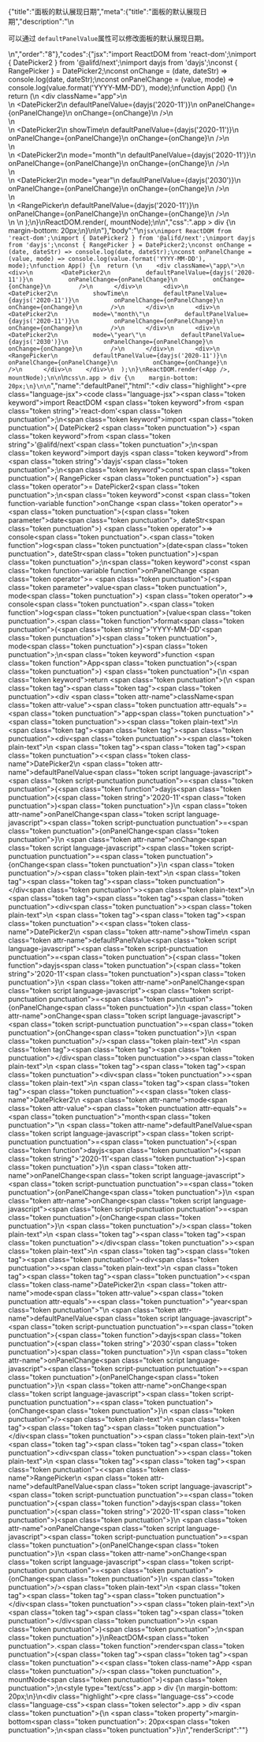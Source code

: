 {"title":"面板的默认展现日期","meta":{"title":"面板的默认展现日期","description":"\n<p>可以通过 <code>defaultPanelValue</code>属性可以修改面板的默认展现日期。</p>\n","order":"8"},"codes":{"jsx":"import ReactDOM from 'react-dom';\nimport { DatePicker2 } from '@alifd/next';\nimport dayjs from 'dayjs';\nconst { RangePicker } = DatePicker2;\nconst onChange = (date, dateStr) => console.log(date, dateStr);\nconst onPanelChange = (value, mode) => console.log(value.format('YYYY-MM-DD'), mode);\nfunction App() {\n  return (\n    <div className=\"app\">\n      <div>\n        <DatePicker2\n          defaultPanelValue={dayjs('2020-11')}\n          onPanelChange={onPanelChange}\n          onChange={onChange}\n        />\n      </div>\n      <div>\n        <DatePicker2\n          showTime\n          defaultPanelValue={dayjs('2020-11')}\n          onPanelChange={onPanelChange}\n          onChange={onChange}\n        />\n      </div>\n      <div>\n        <DatePicker2\n          mode=\"month\"\n          defaultPanelValue={dayjs('2020-11')}\n          onPanelChange={onPanelChange}\n          onChange={onChange}\n        />\n      </div>\n      <div>\n        <DatePicker2\n          mode=\"year\"\n          defaultPanelValue={dayjs('2030')}\n          onPanelChange={onPanelChange}\n          onChange={onChange}\n        />\n      </div>\n      <div>\n        <RangePicker\n          defaultPanelValue={dayjs('2020-11')}\n          onPanelChange={onPanelChange}\n          onChange={onChange}\n        />\n      </div>\n    </div>\n  );\n}\nReactDOM.render(<App />, mountNode);\n\n","css":".app > div {\n    margin-bottom: 20px;\n}\n\n"},"body":"\n````jsx\nimport ReactDOM from 'react-dom';\nimport { DatePicker2 } from '@alifd/next';\nimport dayjs from 'dayjs';\nconst { RangePicker } = DatePicker2;\nconst onChange = (date, dateStr) => console.log(date, dateStr);\nconst onPanelChange = (value, mode) => console.log(value.format('YYYY-MM-DD'), mode);\nfunction App() {\n  return (\n    <div className=\"app\">\n      <div>\n        <DatePicker2\n          defaultPanelValue={dayjs('2020-11')}\n          onPanelChange={onPanelChange}\n          onChange={onChange}\n        />\n      </div>\n      <div>\n        <DatePicker2\n          showTime\n          defaultPanelValue={dayjs('2020-11')}\n          onPanelChange={onPanelChange}\n          onChange={onChange}\n        />\n      </div>\n      <div>\n        <DatePicker2\n          mode=\"month\"\n          defaultPanelValue={dayjs('2020-11')}\n          onPanelChange={onPanelChange}\n          onChange={onChange}\n        />\n      </div>\n      <div>\n        <DatePicker2\n          mode=\"year\"\n          defaultPanelValue={dayjs('2030')}\n          onPanelChange={onPanelChange}\n          onChange={onChange}\n        />\n      </div>\n      <div>\n        <RangePicker\n          defaultPanelValue={dayjs('2020-11')}\n          onPanelChange={onPanelChange}\n          onChange={onChange}\n        />\n      </div>\n    </div>\n  );\n}\nReactDOM.render(<App />, mountNode);\n\n````\n````css\n.app > div {\n    margin-bottom: 20px;\n}\n\n````","name":"defaultPanel","html":"<script>(function(){var __create = Object.create;\nvar __defProp = Object.defineProperty;\nvar __getOwnPropDesc = Object.getOwnPropertyDescriptor;\nvar __getOwnPropNames = Object.getOwnPropertyNames;\nvar __getProtoOf = Object.getPrototypeOf;\nvar __hasOwnProp = Object.prototype.hasOwnProperty;\nvar __copyProps = (to, from, except, desc) => {\n  if (from && typeof from === \"object\" || typeof from === \"function\") {\n    for (let key of __getOwnPropNames(from))\n      if (!__hasOwnProp.call(to, key) && key !== except)\n        __defProp(to, key, { get: () => from[key], enumerable: !(desc = __getOwnPropDesc(from, key)) || desc.enumerable });\n  }\n  return to;\n};\nvar __toESM = (mod, isNodeMode, target) => (target = mod != null ? __create(__getProtoOf(mod)) : {}, __copyProps(\n  // If the importer is in node compatibility mode or this is not an ESM\n  // file that has been converted to a CommonJS file using a Babel-\n  // compatible transform (i.e. \"__esModule\" has not been set), then set\n  // \"default\" to the CommonJS \"module.exports\" for node compatibility.\n  isNodeMode || !mod || !mod.__esModule ? __defProp(target, \"default\", { value: mod, enumerable: true }) : target,\n  mod\n));\nvar import_react_dom = __toESM(require(\"react-dom\"));\nvar import_next = require(\"@alifd/next\");\nvar import_dayjs = __toESM(require(\"dayjs\"));\nconst { RangePicker } = import_next.DatePicker2;\nconst onChange = (date, dateStr) => console.log(date, dateStr);\nconst onPanelChange = (value, mode) => console.log(value.format(\"YYYY-MM-DD\"), mode);\nfunction App() {\n  return /* @__PURE__ */ React.createElement(\"div\", { className: \"app\" }, /* @__PURE__ */ React.createElement(\"div\", null, /* @__PURE__ */ React.createElement(\n    import_next.DatePicker2,\n    {\n      defaultPanelValue: (0, import_dayjs.default)(\"2020-11\"),\n      onPanelChange,\n      onChange\n    }\n  )), /* @__PURE__ */ React.createElement(\"div\", null, /* @__PURE__ */ React.createElement(\n    import_next.DatePicker2,\n    {\n      showTime: true,\n      defaultPanelValue: (0, import_dayjs.default)(\"2020-11\"),\n      onPanelChange,\n      onChange\n    }\n  )), /* @__PURE__ */ React.createElement(\"div\", null, /* @__PURE__ */ React.createElement(\n    import_next.DatePicker2,\n    {\n      mode: \"month\",\n      defaultPanelValue: (0, import_dayjs.default)(\"2020-11\"),\n      onPanelChange,\n      onChange\n    }\n  )), /* @__PURE__ */ React.createElement(\"div\", null, /* @__PURE__ */ React.createElement(\n    import_next.DatePicker2,\n    {\n      mode: \"year\",\n      defaultPanelValue: (0, import_dayjs.default)(\"2030\"),\n      onPanelChange,\n      onChange\n    }\n  )), /* @__PURE__ */ React.createElement(\"div\", null, /* @__PURE__ */ React.createElement(\n    RangePicker,\n    {\n      defaultPanelValue: (0, import_dayjs.default)(\"2020-11\"),\n      onPanelChange,\n      onChange\n    }\n  )));\n}\nimport_react_dom.default.render(/* @__PURE__ */ React.createElement(App, null), mountNode);\n})()</script><div class=\"highlight\"><pre class=\"language-jsx\"><code class=\"language-jsx\"><span class=\"token keyword\">import</span> ReactDOM <span class=\"token keyword\">from</span> <span class=\"token string\">'react-dom'</span><span class=\"token punctuation\">;</span>\n<span class=\"token keyword\">import</span> <span class=\"token punctuation\">{</span> DatePicker2 <span class=\"token punctuation\">}</span> <span class=\"token keyword\">from</span> <span class=\"token string\">'@alifd/next'</span><span class=\"token punctuation\">;</span>\n<span class=\"token keyword\">import</span> dayjs <span class=\"token keyword\">from</span> <span class=\"token string\">'dayjs'</span><span class=\"token punctuation\">;</span>\n<span class=\"token keyword\">const</span> <span class=\"token punctuation\">{</span> RangePicker <span class=\"token punctuation\">}</span> <span class=\"token operator\">=</span> DatePicker2<span class=\"token punctuation\">;</span>\n<span class=\"token keyword\">const</span> <span class=\"token function-variable function\">onChange</span> <span class=\"token operator\">=</span> <span class=\"token punctuation\">(</span><span class=\"token parameter\">date<span class=\"token punctuation\">,</span> dateStr</span><span class=\"token punctuation\">)</span> <span class=\"token operator\">=></span> console<span class=\"token punctuation\">.</span><span class=\"token function\">log</span><span class=\"token punctuation\">(</span>date<span class=\"token punctuation\">,</span> dateStr<span class=\"token punctuation\">)</span><span class=\"token punctuation\">;</span>\n<span class=\"token keyword\">const</span> <span class=\"token function-variable function\">onPanelChange</span> <span class=\"token operator\">=</span> <span class=\"token punctuation\">(</span><span class=\"token parameter\">value<span class=\"token punctuation\">,</span> mode</span><span class=\"token punctuation\">)</span> <span class=\"token operator\">=></span> console<span class=\"token punctuation\">.</span><span class=\"token function\">log</span><span class=\"token punctuation\">(</span>value<span class=\"token punctuation\">.</span><span class=\"token function\">format</span><span class=\"token punctuation\">(</span><span class=\"token string\">'YYYY-MM-DD'</span><span class=\"token punctuation\">)</span><span class=\"token punctuation\">,</span> mode<span class=\"token punctuation\">)</span><span class=\"token punctuation\">;</span>\n<span class=\"token keyword\">function</span> <span class=\"token function\">App</span><span class=\"token punctuation\">(</span><span class=\"token punctuation\">)</span> <span class=\"token punctuation\">{</span>\n  <span class=\"token keyword\">return</span> <span class=\"token punctuation\">(</span>\n    <span class=\"token tag\"><span class=\"token tag\"><span class=\"token punctuation\">&lt;</span>div</span> <span class=\"token attr-name\">className</span><span class=\"token attr-value\"><span class=\"token punctuation attr-equals\">=</span><span class=\"token punctuation\">\"</span>app<span class=\"token punctuation\">\"</span></span><span class=\"token punctuation\">></span></span><span class=\"token plain-text\">\n      </span><span class=\"token tag\"><span class=\"token tag\"><span class=\"token punctuation\">&lt;</span>div</span><span class=\"token punctuation\">></span></span><span class=\"token plain-text\">\n        </span><span class=\"token tag\"><span class=\"token tag\"><span class=\"token punctuation\">&lt;</span><span class=\"token class-name\">DatePicker2</span></span>\n          <span class=\"token attr-name\">defaultPanelValue</span><span class=\"token script language-javascript\"><span class=\"token script-punctuation punctuation\">=</span><span class=\"token punctuation\">{</span><span class=\"token function\">dayjs</span><span class=\"token punctuation\">(</span><span class=\"token string\">'2020-11'</span><span class=\"token punctuation\">)</span><span class=\"token punctuation\">}</span></span>\n          <span class=\"token attr-name\">onPanelChange</span><span class=\"token script language-javascript\"><span class=\"token script-punctuation punctuation\">=</span><span class=\"token punctuation\">{</span>onPanelChange<span class=\"token punctuation\">}</span></span>\n          <span class=\"token attr-name\">onChange</span><span class=\"token script language-javascript\"><span class=\"token script-punctuation punctuation\">=</span><span class=\"token punctuation\">{</span>onChange<span class=\"token punctuation\">}</span></span>\n        <span class=\"token punctuation\">/></span></span><span class=\"token plain-text\">\n      </span><span class=\"token tag\"><span class=\"token tag\"><span class=\"token punctuation\">&lt;/</span>div</span><span class=\"token punctuation\">></span></span><span class=\"token plain-text\">\n      </span><span class=\"token tag\"><span class=\"token tag\"><span class=\"token punctuation\">&lt;</span>div</span><span class=\"token punctuation\">></span></span><span class=\"token plain-text\">\n        </span><span class=\"token tag\"><span class=\"token tag\"><span class=\"token punctuation\">&lt;</span><span class=\"token class-name\">DatePicker2</span></span>\n          <span class=\"token attr-name\">showTime</span>\n          <span class=\"token attr-name\">defaultPanelValue</span><span class=\"token script language-javascript\"><span class=\"token script-punctuation punctuation\">=</span><span class=\"token punctuation\">{</span><span class=\"token function\">dayjs</span><span class=\"token punctuation\">(</span><span class=\"token string\">'2020-11'</span><span class=\"token punctuation\">)</span><span class=\"token punctuation\">}</span></span>\n          <span class=\"token attr-name\">onPanelChange</span><span class=\"token script language-javascript\"><span class=\"token script-punctuation punctuation\">=</span><span class=\"token punctuation\">{</span>onPanelChange<span class=\"token punctuation\">}</span></span>\n          <span class=\"token attr-name\">onChange</span><span class=\"token script language-javascript\"><span class=\"token script-punctuation punctuation\">=</span><span class=\"token punctuation\">{</span>onChange<span class=\"token punctuation\">}</span></span>\n        <span class=\"token punctuation\">/></span></span><span class=\"token plain-text\">\n      </span><span class=\"token tag\"><span class=\"token tag\"><span class=\"token punctuation\">&lt;/</span>div</span><span class=\"token punctuation\">></span></span><span class=\"token plain-text\">\n      </span><span class=\"token tag\"><span class=\"token tag\"><span class=\"token punctuation\">&lt;</span>div</span><span class=\"token punctuation\">></span></span><span class=\"token plain-text\">\n        </span><span class=\"token tag\"><span class=\"token tag\"><span class=\"token punctuation\">&lt;</span><span class=\"token class-name\">DatePicker2</span></span>\n          <span class=\"token attr-name\">mode</span><span class=\"token attr-value\"><span class=\"token punctuation attr-equals\">=</span><span class=\"token punctuation\">\"</span>month<span class=\"token punctuation\">\"</span></span>\n          <span class=\"token attr-name\">defaultPanelValue</span><span class=\"token script language-javascript\"><span class=\"token script-punctuation punctuation\">=</span><span class=\"token punctuation\">{</span><span class=\"token function\">dayjs</span><span class=\"token punctuation\">(</span><span class=\"token string\">'2020-11'</span><span class=\"token punctuation\">)</span><span class=\"token punctuation\">}</span></span>\n          <span class=\"token attr-name\">onPanelChange</span><span class=\"token script language-javascript\"><span class=\"token script-punctuation punctuation\">=</span><span class=\"token punctuation\">{</span>onPanelChange<span class=\"token punctuation\">}</span></span>\n          <span class=\"token attr-name\">onChange</span><span class=\"token script language-javascript\"><span class=\"token script-punctuation punctuation\">=</span><span class=\"token punctuation\">{</span>onChange<span class=\"token punctuation\">}</span></span>\n        <span class=\"token punctuation\">/></span></span><span class=\"token plain-text\">\n      </span><span class=\"token tag\"><span class=\"token tag\"><span class=\"token punctuation\">&lt;/</span>div</span><span class=\"token punctuation\">></span></span><span class=\"token plain-text\">\n      </span><span class=\"token tag\"><span class=\"token tag\"><span class=\"token punctuation\">&lt;</span>div</span><span class=\"token punctuation\">></span></span><span class=\"token plain-text\">\n        </span><span class=\"token tag\"><span class=\"token tag\"><span class=\"token punctuation\">&lt;</span><span class=\"token class-name\">DatePicker2</span></span>\n          <span class=\"token attr-name\">mode</span><span class=\"token attr-value\"><span class=\"token punctuation attr-equals\">=</span><span class=\"token punctuation\">\"</span>year<span class=\"token punctuation\">\"</span></span>\n          <span class=\"token attr-name\">defaultPanelValue</span><span class=\"token script language-javascript\"><span class=\"token script-punctuation punctuation\">=</span><span class=\"token punctuation\">{</span><span class=\"token function\">dayjs</span><span class=\"token punctuation\">(</span><span class=\"token string\">'2030'</span><span class=\"token punctuation\">)</span><span class=\"token punctuation\">}</span></span>\n          <span class=\"token attr-name\">onPanelChange</span><span class=\"token script language-javascript\"><span class=\"token script-punctuation punctuation\">=</span><span class=\"token punctuation\">{</span>onPanelChange<span class=\"token punctuation\">}</span></span>\n          <span class=\"token attr-name\">onChange</span><span class=\"token script language-javascript\"><span class=\"token script-punctuation punctuation\">=</span><span class=\"token punctuation\">{</span>onChange<span class=\"token punctuation\">}</span></span>\n        <span class=\"token punctuation\">/></span></span><span class=\"token plain-text\">\n      </span><span class=\"token tag\"><span class=\"token tag\"><span class=\"token punctuation\">&lt;/</span>div</span><span class=\"token punctuation\">></span></span><span class=\"token plain-text\">\n      </span><span class=\"token tag\"><span class=\"token tag\"><span class=\"token punctuation\">&lt;</span>div</span><span class=\"token punctuation\">></span></span><span class=\"token plain-text\">\n        </span><span class=\"token tag\"><span class=\"token tag\"><span class=\"token punctuation\">&lt;</span><span class=\"token class-name\">RangePicker</span></span>\n          <span class=\"token attr-name\">defaultPanelValue</span><span class=\"token script language-javascript\"><span class=\"token script-punctuation punctuation\">=</span><span class=\"token punctuation\">{</span><span class=\"token function\">dayjs</span><span class=\"token punctuation\">(</span><span class=\"token string\">'2020-11'</span><span class=\"token punctuation\">)</span><span class=\"token punctuation\">}</span></span>\n          <span class=\"token attr-name\">onPanelChange</span><span class=\"token script language-javascript\"><span class=\"token script-punctuation punctuation\">=</span><span class=\"token punctuation\">{</span>onPanelChange<span class=\"token punctuation\">}</span></span>\n          <span class=\"token attr-name\">onChange</span><span class=\"token script language-javascript\"><span class=\"token script-punctuation punctuation\">=</span><span class=\"token punctuation\">{</span>onChange<span class=\"token punctuation\">}</span></span>\n        <span class=\"token punctuation\">/></span></span><span class=\"token plain-text\">\n      </span><span class=\"token tag\"><span class=\"token tag\"><span class=\"token punctuation\">&lt;/</span>div</span><span class=\"token punctuation\">></span></span><span class=\"token plain-text\">\n    </span><span class=\"token tag\"><span class=\"token tag\"><span class=\"token punctuation\">&lt;/</span>div</span><span class=\"token punctuation\">></span></span>\n  <span class=\"token punctuation\">)</span><span class=\"token punctuation\">;</span>\n<span class=\"token punctuation\">}</span>\nReactDOM<span class=\"token punctuation\">.</span><span class=\"token function\">render</span><span class=\"token punctuation\">(</span><span class=\"token tag\"><span class=\"token tag\"><span class=\"token punctuation\">&lt;</span><span class=\"token class-name\">App</span></span> <span class=\"token punctuation\">/></span></span><span class=\"token punctuation\">,</span> mountNode<span class=\"token punctuation\">)</span><span class=\"token punctuation\">;</span>\n</code></pre></div><style type=\"text/css\">.app > div {\n    margin-bottom: 20px;\n}\n</style><div class=\"highlight\"><pre class=\"language-css\"><code class=\"language-css\"><span class=\"token selector\">.app > div</span> <span class=\"token punctuation\">{</span>\n    <span class=\"token property\">margin-bottom</span><span class=\"token punctuation\">:</span> 20px<span class=\"token punctuation\">;</span>\n<span class=\"token punctuation\">}</span>\n</code></pre></div>","renderScript":"<script>(function(){var __create = Object.create;\nvar __defProp = Object.defineProperty;\nvar __getOwnPropDesc = Object.getOwnPropertyDescriptor;\nvar __getOwnPropNames = Object.getOwnPropertyNames;\nvar __getProtoOf = Object.getPrototypeOf;\nvar __hasOwnProp = Object.prototype.hasOwnProperty;\nvar __copyProps = (to, from, except, desc) => {\n  if (from && typeof from === \"object\" || typeof from === \"function\") {\n    for (let key of __getOwnPropNames(from))\n      if (!__hasOwnProp.call(to, key) && key !== except)\n        __defProp(to, key, { get: () => from[key], enumerable: !(desc = __getOwnPropDesc(from, key)) || desc.enumerable });\n  }\n  return to;\n};\nvar __toESM = (mod, isNodeMode, target) => (target = mod != null ? __create(__getProtoOf(mod)) : {}, __copyProps(\n  // If the importer is in node compatibility mode or this is not an ESM\n  // file that has been converted to a CommonJS file using a Babel-\n  // compatible transform (i.e. \"__esModule\" has not been set), then set\n  // \"default\" to the CommonJS \"module.exports\" for node compatibility.\n  isNodeMode || !mod || !mod.__esModule ? __defProp(target, \"default\", { value: mod, enumerable: true }) : target,\n  mod\n));\nvar import_react_live = require(\"react-live\");\nvar import_next = require(\"@alifd/next\");\nvar import_react_dom = __toESM(require(\"react-dom\"));\nvar import_next2 = require(\"@alifd/next\");\nvar import_dayjs = __toESM(require(\"dayjs\"));\nwindow.demoNames.push(\"defaultPanel\");\ndocument.getElementById(\"defaultPanel-style\").innerHTML = `.app > div {\n    margin-bottom: 20px;\n}\n\n`;\nwindow.defaultPanelRenderScript = function defaultPanelRenderScript2(liveDemo) {\n  var mountNode = document.getElementById(\"defaultPanel-mount\");\n  if (liveDemo === \"false\") {\n    let App = function() {\n      return /* @__PURE__ */ React.createElement(\"div\", { className: \"app\" }, /* @__PURE__ */ React.createElement(\"div\", null, /* @__PURE__ */ React.createElement(\n        import_next2.DatePicker2,\n        {\n          defaultPanelValue: (0, import_dayjs.default)(\"2020-11\"),\n          onPanelChange,\n          onChange\n        }\n      )), /* @__PURE__ */ React.createElement(\"div\", null, /* @__PURE__ */ React.createElement(\n        import_next2.DatePicker2,\n        {\n          showTime: true,\n          defaultPanelValue: (0, import_dayjs.default)(\"2020-11\"),\n          onPanelChange,\n          onChange\n        }\n      )), /* @__PURE__ */ React.createElement(\"div\", null, /* @__PURE__ */ React.createElement(\n        import_next2.DatePicker2,\n        {\n          mode: \"month\",\n          defaultPanelValue: (0, import_dayjs.default)(\"2020-11\"),\n          onPanelChange,\n          onChange\n        }\n      )), /* @__PURE__ */ React.createElement(\"div\", null, /* @__PURE__ */ React.createElement(\n        import_next2.DatePicker2,\n        {\n          mode: \"year\",\n          defaultPanelValue: (0, import_dayjs.default)(\"2030\"),\n          onPanelChange,\n          onChange\n        }\n      )), /* @__PURE__ */ React.createElement(\"div\", null, /* @__PURE__ */ React.createElement(\n        RangePicker,\n        {\n          defaultPanelValue: (0, import_dayjs.default)(\"2020-11\"),\n          onPanelChange,\n          onChange\n        }\n      )));\n    };\n    document.getElementById(\"defaultPanel-body\").innerHTML = `<pre class=\"language-jsx\"><code class=\"language-jsx\"><span class=\"token keyword\">import</span> ReactDOM <span class=\"token keyword\">from</span> <span class=\"token string\">'react-dom'</span><span class=\"token punctuation\">;</span>\n<span class=\"token keyword\">import</span> <span class=\"token punctuation\">{</span> DatePicker2 <span class=\"token punctuation\">}</span> <span class=\"token keyword\">from</span> <span class=\"token string\">'@alifd/next'</span><span class=\"token punctuation\">;</span>\n<span class=\"token keyword\">import</span> dayjs <span class=\"token keyword\">from</span> <span class=\"token string\">'dayjs'</span><span class=\"token punctuation\">;</span>\n<span class=\"token keyword\">const</span> <span class=\"token punctuation\">{</span> RangePicker <span class=\"token punctuation\">}</span> <span class=\"token operator\">=</span> DatePicker2<span class=\"token punctuation\">;</span>\n<span class=\"token keyword\">const</span> <span class=\"token function-variable function\">onChange</span> <span class=\"token operator\">=</span> <span class=\"token punctuation\">(</span><span class=\"token parameter\">date<span class=\"token punctuation\">,</span> dateStr</span><span class=\"token punctuation\">)</span> <span class=\"token operator\">=></span> console<span class=\"token punctuation\">.</span><span class=\"token function\">log</span><span class=\"token punctuation\">(</span>date<span class=\"token punctuation\">,</span> dateStr<span class=\"token punctuation\">)</span><span class=\"token punctuation\">;</span>\n<span class=\"token keyword\">const</span> <span class=\"token function-variable function\">onPanelChange</span> <span class=\"token operator\">=</span> <span class=\"token punctuation\">(</span><span class=\"token parameter\">value<span class=\"token punctuation\">,</span> mode</span><span class=\"token punctuation\">)</span> <span class=\"token operator\">=></span> console<span class=\"token punctuation\">.</span><span class=\"token function\">log</span><span class=\"token punctuation\">(</span>value<span class=\"token punctuation\">.</span><span class=\"token function\">format</span><span class=\"token punctuation\">(</span><span class=\"token string\">'YYYY-MM-DD'</span><span class=\"token punctuation\">)</span><span class=\"token punctuation\">,</span> mode<span class=\"token punctuation\">)</span><span class=\"token punctuation\">;</span>\n<span class=\"token keyword\">function</span> <span class=\"token function\">App</span><span class=\"token punctuation\">(</span><span class=\"token punctuation\">)</span> <span class=\"token punctuation\">{</span>\n  <span class=\"token keyword\">return</span> <span class=\"token punctuation\">(</span>\n    <span class=\"token tag\"><span class=\"token tag\"><span class=\"token punctuation\">&lt;</span>div</span> <span class=\"token attr-name\">className</span><span class=\"token attr-value\"><span class=\"token punctuation attr-equals\">=</span><span class=\"token punctuation\">\"</span>app<span class=\"token punctuation\">\"</span></span><span class=\"token punctuation\">></span></span><span class=\"token plain-text\">\n      </span><span class=\"token tag\"><span class=\"token tag\"><span class=\"token punctuation\">&lt;</span>div</span><span class=\"token punctuation\">></span></span><span class=\"token plain-text\">\n        </span><span class=\"token tag\"><span class=\"token tag\"><span class=\"token punctuation\">&lt;</span><span class=\"token class-name\">DatePicker2</span></span>\n          <span class=\"token attr-name\">defaultPanelValue</span><span class=\"token script language-javascript\"><span class=\"token script-punctuation punctuation\">=</span><span class=\"token punctuation\">{</span><span class=\"token function\">dayjs</span><span class=\"token punctuation\">(</span><span class=\"token string\">'2020-11'</span><span class=\"token punctuation\">)</span><span class=\"token punctuation\">}</span></span>\n          <span class=\"token attr-name\">onPanelChange</span><span class=\"token script language-javascript\"><span class=\"token script-punctuation punctuation\">=</span><span class=\"token punctuation\">{</span>onPanelChange<span class=\"token punctuation\">}</span></span>\n          <span class=\"token attr-name\">onChange</span><span class=\"token script language-javascript\"><span class=\"token script-punctuation punctuation\">=</span><span class=\"token punctuation\">{</span>onChange<span class=\"token punctuation\">}</span></span>\n        <span class=\"token punctuation\">/></span></span><span class=\"token plain-text\">\n      </span><span class=\"token tag\"><span class=\"token tag\"><span class=\"token punctuation\">&lt;/</span>div</span><span class=\"token punctuation\">></span></span><span class=\"token plain-text\">\n      </span><span class=\"token tag\"><span class=\"token tag\"><span class=\"token punctuation\">&lt;</span>div</span><span class=\"token punctuation\">></span></span><span class=\"token plain-text\">\n        </span><span class=\"token tag\"><span class=\"token tag\"><span class=\"token punctuation\">&lt;</span><span class=\"token class-name\">DatePicker2</span></span>\n          <span class=\"token attr-name\">showTime</span>\n          <span class=\"token attr-name\">defaultPanelValue</span><span class=\"token script language-javascript\"><span class=\"token script-punctuation punctuation\">=</span><span class=\"token punctuation\">{</span><span class=\"token function\">dayjs</span><span class=\"token punctuation\">(</span><span class=\"token string\">'2020-11'</span><span class=\"token punctuation\">)</span><span class=\"token punctuation\">}</span></span>\n          <span class=\"token attr-name\">onPanelChange</span><span class=\"token script language-javascript\"><span class=\"token script-punctuation punctuation\">=</span><span class=\"token punctuation\">{</span>onPanelChange<span class=\"token punctuation\">}</span></span>\n          <span class=\"token attr-name\">onChange</span><span class=\"token script language-javascript\"><span class=\"token script-punctuation punctuation\">=</span><span class=\"token punctuation\">{</span>onChange<span class=\"token punctuation\">}</span></span>\n        <span class=\"token punctuation\">/></span></span><span class=\"token plain-text\">\n      </span><span class=\"token tag\"><span class=\"token tag\"><span class=\"token punctuation\">&lt;/</span>div</span><span class=\"token punctuation\">></span></span><span class=\"token plain-text\">\n      </span><span class=\"token tag\"><span class=\"token tag\"><span class=\"token punctuation\">&lt;</span>div</span><span class=\"token punctuation\">></span></span><span class=\"token plain-text\">\n        </span><span class=\"token tag\"><span class=\"token tag\"><span class=\"token punctuation\">&lt;</span><span class=\"token class-name\">DatePicker2</span></span>\n          <span class=\"token attr-name\">mode</span><span class=\"token attr-value\"><span class=\"token punctuation attr-equals\">=</span><span class=\"token punctuation\">\"</span>month<span class=\"token punctuation\">\"</span></span>\n          <span class=\"token attr-name\">defaultPanelValue</span><span class=\"token script language-javascript\"><span class=\"token script-punctuation punctuation\">=</span><span class=\"token punctuation\">{</span><span class=\"token function\">dayjs</span><span class=\"token punctuation\">(</span><span class=\"token string\">'2020-11'</span><span class=\"token punctuation\">)</span><span class=\"token punctuation\">}</span></span>\n          <span class=\"token attr-name\">onPanelChange</span><span class=\"token script language-javascript\"><span class=\"token script-punctuation punctuation\">=</span><span class=\"token punctuation\">{</span>onPanelChange<span class=\"token punctuation\">}</span></span>\n          <span class=\"token attr-name\">onChange</span><span class=\"token script language-javascript\"><span class=\"token script-punctuation punctuation\">=</span><span class=\"token punctuation\">{</span>onChange<span class=\"token punctuation\">}</span></span>\n        <span class=\"token punctuation\">/></span></span><span class=\"token plain-text\">\n      </span><span class=\"token tag\"><span class=\"token tag\"><span class=\"token punctuation\">&lt;/</span>div</span><span class=\"token punctuation\">></span></span><span class=\"token plain-text\">\n      </span><span class=\"token tag\"><span class=\"token tag\"><span class=\"token punctuation\">&lt;</span>div</span><span class=\"token punctuation\">></span></span><span class=\"token plain-text\">\n        </span><span class=\"token tag\"><span class=\"token tag\"><span class=\"token punctuation\">&lt;</span><span class=\"token class-name\">DatePicker2</span></span>\n          <span class=\"token attr-name\">mode</span><span class=\"token attr-value\"><span class=\"token punctuation attr-equals\">=</span><span class=\"token punctuation\">\"</span>year<span class=\"token punctuation\">\"</span></span>\n          <span class=\"token attr-name\">defaultPanelValue</span><span class=\"token script language-javascript\"><span class=\"token script-punctuation punctuation\">=</span><span class=\"token punctuation\">{</span><span class=\"token function\">dayjs</span><span class=\"token punctuation\">(</span><span class=\"token string\">'2030'</span><span class=\"token punctuation\">)</span><span class=\"token punctuation\">}</span></span>\n          <span class=\"token attr-name\">onPanelChange</span><span class=\"token script language-javascript\"><span class=\"token script-punctuation punctuation\">=</span><span class=\"token punctuation\">{</span>onPanelChange<span class=\"token punctuation\">}</span></span>\n          <span class=\"token attr-name\">onChange</span><span class=\"token script language-javascript\"><span class=\"token script-punctuation punctuation\">=</span><span class=\"token punctuation\">{</span>onChange<span class=\"token punctuation\">}</span></span>\n        <span class=\"token punctuation\">/></span></span><span class=\"token plain-text\">\n      </span><span class=\"token tag\"><span class=\"token tag\"><span class=\"token punctuation\">&lt;/</span>div</span><span class=\"token punctuation\">></span></span><span class=\"token plain-text\">\n      </span><span class=\"token tag\"><span class=\"token tag\"><span class=\"token punctuation\">&lt;</span>div</span><span class=\"token punctuation\">></span></span><span class=\"token plain-text\">\n        </span><span class=\"token tag\"><span class=\"token tag\"><span class=\"token punctuation\">&lt;</span><span class=\"token class-name\">RangePicker</span></span>\n          <span class=\"token attr-name\">defaultPanelValue</span><span class=\"token script language-javascript\"><span class=\"token script-punctuation punctuation\">=</span><span class=\"token punctuation\">{</span><span class=\"token function\">dayjs</span><span class=\"token punctuation\">(</span><span class=\"token string\">'2020-11'</span><span class=\"token punctuation\">)</span><span class=\"token punctuation\">}</span></span>\n          <span class=\"token attr-name\">onPanelChange</span><span class=\"token script language-javascript\"><span class=\"token script-punctuation punctuation\">=</span><span class=\"token punctuation\">{</span>onPanelChange<span class=\"token punctuation\">}</span></span>\n          <span class=\"token attr-name\">onChange</span><span class=\"token script language-javascript\"><span class=\"token script-punctuation punctuation\">=</span><span class=\"token punctuation\">{</span>onChange<span class=\"token punctuation\">}</span></span>\n        <span class=\"token punctuation\">/></span></span><span class=\"token plain-text\">\n      </span><span class=\"token tag\"><span class=\"token tag\"><span class=\"token punctuation\">&lt;/</span>div</span><span class=\"token punctuation\">></span></span><span class=\"token plain-text\">\n    </span><span class=\"token tag\"><span class=\"token tag\"><span class=\"token punctuation\">&lt;/</span>div</span><span class=\"token punctuation\">></span></span>\n  <span class=\"token punctuation\">)</span><span class=\"token punctuation\">;</span>\n<span class=\"token punctuation\">}</span>\nReactDOM<span class=\"token punctuation\">.</span><span class=\"token function\">render</span><span class=\"token punctuation\">(</span><span class=\"token tag\"><span class=\"token tag\"><span class=\"token punctuation\">&lt;</span><span class=\"token class-name\">App</span></span> <span class=\"token punctuation\">/></span></span><span class=\"token punctuation\">,</span> mountNode<span class=\"token punctuation\">)</span><span class=\"token punctuation\">;</span>\n\n</code></pre>\n<pre class=\"language-css\"><code class=\"language-css\"><span class=\"token selector\">.app > div</span> <span class=\"token punctuation\">{</span>\n    <span class=\"token property\">margin-bottom</span><span class=\"token punctuation\">:</span> 20px<span class=\"token punctuation\">;</span>\n<span class=\"token punctuation\">}</span>\n\n</code></pre>\n`.replace(/{backquote}/g, \"`\").replace(/{dollar}/g, \"$\");\n    const { RangePicker } = import_next2.DatePicker2;\n    const onChange = (date, dateStr) => console.log(date, dateStr);\n    const onPanelChange = (value, mode) => console.log(value.format(\"YYYY-MM-DD\"), mode);\n    import_react_dom.default.render(/* @__PURE__ */ React.createElement(App, null), mountNode);\n    return;\n  }\n  const defaultPanelLiveScript = `\n\n\nconst { RangePicker } = DatePicker2;\nconst onChange = (date, dateStr) => console.log(date, dateStr);\nconst onPanelChange = (value, mode) => console.log(value.format('YYYY-MM-DD'), mode);\nfunction App() {\n  return (\n    <div className=\"app\">\n      <div>\n        <DatePicker2\n          defaultPanelValue={dayjs('2020-11')}\n          onPanelChange={onPanelChange}\n          onChange={onChange}\n        />\n      </div>\n      <div>\n        <DatePicker2\n          showTime\n          defaultPanelValue={dayjs('2020-11')}\n          onPanelChange={onPanelChange}\n          onChange={onChange}\n        />\n      </div>\n      <div>\n        <DatePicker2\n          mode=\"month\"\n          defaultPanelValue={dayjs('2020-11')}\n          onPanelChange={onPanelChange}\n          onChange={onChange}\n        />\n      </div>\n      <div>\n        <DatePicker2\n          mode=\"year\"\n          defaultPanelValue={dayjs('2030')}\n          onPanelChange={onPanelChange}\n          onChange={onChange}\n        />\n      </div>\n      <div>\n        <RangePicker\n          defaultPanelValue={dayjs('2020-11')}\n          onPanelChange={onPanelChange}\n          onChange={onChange}\n        />\n      </div>\n    </div>\n  );\n}\nReactDOM.render(<App />, mountNode);\n`;\n  const emptyTheme = {\n    plain: {},\n    styles: [\n      {\n        types: [],\n        styles: {}\n      }\n    ]\n  };\n  function renderAfter() {\n    import_react_dom.default.render(\n      /* @__PURE__ */ React.createElement(\n        import_next.Balloon.Tooltip,\n        {\n          align: \"t\",\n          style: { maxWidth: 320 },\n          trigger: /* @__PURE__ */ React.createElement(\n            \"div\",\n            {\n              dangerouslySetInnerHTML: {\n                __html: `<pre class=\"language-jsx\"><code class=\"language-jsx\"><span class=\"token keyword\">import</span> ReactDOM <span class=\"token keyword\">from</span> <span class=\"token string\">'react-dom'</span><span class=\"token punctuation\">;</span>\n<span class=\"token keyword\">import</span> <span class=\"token punctuation\">{</span> DatePicker2 <span class=\"token punctuation\">}</span> <span class=\"token keyword\">from</span> <span class=\"token string\">'@alifd/next'</span><span class=\"token punctuation\">;</span>\n<span class=\"token keyword\">import</span> dayjs <span class=\"token keyword\">from</span> <span class=\"token string\">'dayjs'</span><span class=\"token punctuation\">;</span>\n</code></pre>\n`\n              }\n            }\n          )\n        },\n        \"\\u7F16\\u8F91\\u6A21\\u5F0F\\u6682\\u4E0D\\u652F\\u6301\\u4FEE\\u6539\\u4F9D\\u8D56\\u5F15\\u5165\"\n      ),\n      document.getElementById(\"defaultPanel-live-import\")\n    );\n    import_react_dom.default.render(\n      /* @__PURE__ */ React.createElement(\n        import_next.Balloon.Tooltip,\n        {\n          align: \"b\",\n          style: { maxWidth: 320 },\n          trigger: /* @__PURE__ */ React.createElement(\"div\", { dangerouslySetInnerHTML: { __html: `<pre class=\"language-css\"><code class=\"language-css\"><span class=\"token selector\">.app > div</span> <span class=\"token punctuation\">{</span>\n    <span class=\"token property\">margin-bottom</span><span class=\"token punctuation\">:</span> 20px<span class=\"token punctuation\">;</span>\n<span class=\"token punctuation\">}</span>\n\n\n</code></pre>\n` } })\n        },\n        \"\\u7F16\\u8F91\\u6A21\\u5F0F\\u6682\\u4E0D\\u652F\\u6301\\u4FEE\\u6539css\"\n      ),\n      document.getElementById(\"defaultPanel-live-css\")\n    );\n  }\n  class LiveRenderer extends React.Component {\n    constructor(props) {\n      super(props);\n      this.onBlur = () => {\n        const time = (/* @__PURE__ */ new Date()).getTime();\n        window.top.postMessage({\n          type: \"ReactLiveEdit\",\n          from: \"demo\",\n          body: { name: \"defaultPanel\", component: \"DatePicker2\", time }\n        }, \"*\");\n      };\n    }\n    componentDidMount() {\n      renderAfter();\n    }\n    render() {\n      return /* @__PURE__ */ React.createElement(\n        import_react_live.LiveProvider,\n        {\n          code: defaultPanelLiveScript,\n          scope: { ReactDOM: import_react_dom.default, DatePicker2: import_next2.DatePicker2, dayjs: import_dayjs.default, mountNode },\n          noInline: true\n        },\n        /* @__PURE__ */ React.createElement(\"div\", { id: \"defaultPanel-live-editor\" }, /* @__PURE__ */ React.createElement(import_react_live.LiveError, { id: \"defaultPanel-live-error\", className: \"react-live-error\" }), /* @__PURE__ */ React.createElement(\"div\", { id: \"defaultPanel-live-import\" }), /* @__PURE__ */ React.createElement(\"div\", { id: \"defaultPanel-live-body\", className: \"react-live-body\" }, /* @__PURE__ */ React.createElement(import_react_live.LiveEditor, { theme: emptyTheme, onBlur: this.onBlur })), /* @__PURE__ */ React.createElement(\"div\", { id: \"defaultPanel-live-css\" })),\n        /* @__PURE__ */ React.createElement(import_react_live.LivePreview, null)\n      );\n    }\n  }\n  import_react_dom.default.render(/* @__PURE__ */ React.createElement(LiveRenderer, null), document.getElementById(\"defaultPanel-body\"));\n  return;\n};\nwindow.renderFuncs.push(defaultPanelRenderScript);\nfunction onRiddleOrCodePenClick(type) {\n  const time = (/* @__PURE__ */ new Date()).getTime();\n  window.top.postMessage({\n    type: \"RiddleOrCodePenClick\",\n    from: \"demo\",\n    body: { name: \"defaultPanel\", component: \"DatePicker2\", type, time }\n  }, \"*\");\n}\nimport_react_dom.default.render(\n  /* @__PURE__ */ React.createElement(\n    import_next.Balloon.Tooltip,\n    {\n      align: \"b\",\n      style: { maxWidth: 400 },\n      trigger: /* @__PURE__ */ React.createElement(\"span\", { role: \"img\", className: \"op-icon\", onClick: () => onRiddleOrCodePenClick(\"O2\") }, /* @__PURE__ */ React.createElement(\"svg\", { viewBox: \"0 0 18 18\", version: \"1.1\" }, /* @__PURE__ */ React.createElement(\"g\", { id: \"\\u9875\\u9762-1\", stroke: \"none\", \"stroke-width\": \"1\", fill: \"none\", \"fill-rule\": \"evenodd\", \"stroke-opacity\": \"0.45\" }, /* @__PURE__ */ React.createElement(\"g\", { id: \"\\u7F16\\u7EC4-16\", transform: \"translate(1.000000, 1.031385)\", \"fill-rule\": \"nonzero\", stroke: \"#000000\", \"stroke-width\": \"1\" }, /* @__PURE__ */ React.createElement(\"path\", { d: \"M7.99320628,15.9864125 C3.58572657,15.9864125 2.27373675e-13,12.400686 2.27373675e-13,7.99320627 C2.27373675e-13,3.58572655 3.58572657,-1.70530257e-13 7.99320628,-1.70530257e-13 C12.400686,-1.70530257e-13 15.9864126,3.58572655 15.9864126,7.99320627 C15.9864126,8.42039157 15.6400618,8.76674238 15.2128765,8.76674238 C14.7856912,8.76674238 14.4393404,8.42039157 14.4393404,7.99320627 C14.4393404,4.43880793 11.5476691,1.54707218 7.99320628,1.54707218 C4.43874348,1.54707218 1.54707218,4.43880793 1.54707218,7.99320627 C1.54707218,11.5476691 4.43874348,14.4393404 7.99320628,14.4393404 C8.43115662,14.4393404 8.86852684,14.3952488 9.29313367,14.3084194 C9.7112944,14.2223635 10.1204305,14.492521 10.2060352,14.9110685 C10.2917043,15.3296804 10.0218692,15.7383653 9.60338611,15.82397 C9.07686588,15.9317494 8.53513277,15.9864125 7.99320628,15.9864125\", id: \"path-2\" }), /* @__PURE__ */ React.createElement(\"path\", { d: \"M14.8745616,14.4162764 C15.3159789,14.440487 15.5487088,14.6453304 15.5721741,15.0302087 C15.5487088,15.4398955 15.3394443,15.6441411 14.9442844,15.6441411 L11.9445701,15.6441411 C11.5025757,15.6441411 11.2817709,15.4398955 11.2817709,15.0302087 C11.2584018,14.9100526 11.3166804,14.7536303 11.4562221,14.5606432 C11.6420213,14.3439436 11.8279166,14.127244 12.0142928,13.9105444 C12.7817242,13.0680563 13.339795,12.369935 13.6886012,11.8156822 C13.8978657,11.5267494 14.002498,11.2378167 14.002498,10.9488839 C13.9556635,10.5154847 13.746399,10.2751724 13.3746083,10.226552 C13.0024329,10.226552 12.7347936,10.5036285 12.5724598,11.0572835 C12.432918,11.5148932 12.2350015,11.7315928 11.9793834,11.7073822 C11.537389,11.7073822 11.3167766,11.4906827 11.3167766,11.0572835 C11.4176783,9.98807895 11.9602374,9.32514076 12.9424518,9.05442834 C13.5415272,8.88931453 14.2250594,9.11615024 14.4346419,9.22243967 C15.0292798,9.52400928 15.3502647,10.075465 15.3976267,10.8766507 C15.3976267,11.5510596 14.8744655,12.5019474 13.8280468,13.7300113 C13.5489633,14.0674648 13.3625871,14.2960206 13.2698799,14.4162764 L14.8745616,14.4162764 Z\", id: \"path-7\" })))))\n    },\n    /* @__PURE__ */ React.createElement(\"span\", null, \"\\u5728O2\\u4E2D\\u6253\\u5F00\")\n  ),\n  document.getElementById(\"defaultPanel-O2\")\n);\nimport_react_dom.default.render(\n  /* @__PURE__ */ React.createElement(\n    import_next.Balloon.Tooltip,\n    {\n      align: \"b\",\n      style: { maxWidth: 400 },\n      trigger: /* @__PURE__ */ React.createElement(\"span\", { role: \"img\", className: \"op-icon\", onClick: () => onRiddleOrCodePenClick(\"CodePen\") }, /* @__PURE__ */ React.createElement(\"svg\", { viewBox: \"0 0 20 20\", fill: \"currentColor\" }, /* @__PURE__ */ React.createElement(\n        \"path\",\n        {\n          d: \"M17.7207447,7.0537234 L10.2739362,2.0893617 C10.0952128,1.97021277 9.86223404,1.97021277 9.68404255,2.0893617 L2.23723404,7.0537234 C2.0893617,7.15212766 2.00053191,7.31861702 2.00053191,7.4962766 L2.00053191,12.4606383 C2.00053191,12.6382979 2.0893617,12.8047872 2.23723404,12.9031915 L9.68404255,17.8675532 C9.77340426,17.9271277 9.87606383,17.9569149 9.97925532,17.9569149 C10.0824468,17.9569149 10.1851064,17.9271277 10.2744681,17.8675532 L17.7212766,12.9031915 C17.8691489,12.8047872 17.9579787,12.6382979 17.9579787,12.4606383 L17.9579787,7.4962766 C17.9579787,7.31861702 17.8691489,7.15212766 17.7212766,7.0537234 L17.7207447,7.0537234 Z M9.9787234,11.8218085 L7.2143617,9.9787234 L9.9787234,8.1356383 L12.7430851,9.9787234 L9.9787234,11.8218085 Z M10.5106383,7.21170213 L10.5106383,3.52553191 L16.4664894,7.4962766 L13.7021277,9.3393617 L10.5106383,7.21170213 Z M9.44680851,7.21170213 L6.25531915,9.3393617 L3.49095745,7.4962766 L9.44680851,3.52553191 L9.44680851,7.21170213 Z M5.2962766,9.9787234 L3.06382979,11.4670213 L3.06382979,8.49042553 L5.2962766,9.9787234 Z M6.25531915,10.6180851 L9.44680851,12.7457447 L9.44680851,16.4319149 L3.49095745,12.4611702 L6.25531915,10.6180851 Z M10.5106383,12.7457447 L13.7021277,10.6180851 L16.4664894,12.4611702 L10.5106383,16.4319149 L10.5106383,12.7457447 Z M14.6611702,9.9787234 L16.893617,8.49042553 L16.893617,11.4670213 L14.6611702,9.9787234 Z\"\n        }\n      )))\n    },\n    /* @__PURE__ */ React.createElement(\"span\", null, \"\\u5728CodePen\\u4E2D\\u6253\\u5F00\")\n  ),\n  document.getElementById(\"defaultPanel-CodePen\")\n);\nimport_react_dom.default.render(\n  /* @__PURE__ */ React.createElement(\n    import_next.Balloon.Tooltip,\n    {\n      align: \"b\",\n      style: { maxWidth: 400 },\n      trigger: /* @__PURE__ */ React.createElement(\"span\", { role: \"img\", className: \"op-icon\", onClick: () => onRiddleOrCodePenClick(\"Riddle\") }, /* @__PURE__ */ React.createElement(\"svg\", { viewBox: \"0 0 20 20\", fill: \"currentColor\" }, /* @__PURE__ */ React.createElement(\n        \"path\",\n        {\n          d: \"M12.0135981,2 C14.9585189,2 17.345849,4.38716704 17.345849,7.33333333 C17.345849,9.38478693 16.1882418,11.1657179 14.4903288,12.0578577 L17.2084049,16.7658872 C17.2378708,16.8169235 17.2591949,16.8704263 17.2727803,16.9248914 C17.3474476,17.0262914 17.3916465,17.1520943 17.3916465,17.2882205 C17.3916465,17.628088 17.1161295,17.9036051 16.7762619,17.9036051 L2.81174505,17.9048498 C2.75007855,17.9255976 2.68404472,17.9368421 2.61538462,17.9368421 C2.27551708,17.9368421 2,17.661325 2,17.3214575 L2,4.90050552 C2,4.44767651 2.36696407,4.08058607 2.8201909,4.08058607 L2.8201909,4.08058607 L4.598,4.08 L4.59829061,3.64037695 C4.59829061,2.78210363 5.25867561,2.07778272 6.09736436,2.00602116 L6.23871411,2 Z M11.9839597,3.23076923 L6.23745245,3.23076923 C6.01143198,3.23076923 5.82905984,3.41419855 5.82905984,3.64047008 L5.82905984,3.64047008 L5.829,4.08 L11.5615101,4.08058607 C13.3089935,4.08058607 14.7370181,5.4476011 14.8334247,7.17082808 L14.8386124,7.35677655 C14.8386124,9.16616658 13.3721154,10.632967 11.5615101,10.632967 L11.5615101,10.632967 L10.299,10.632 L12.6155561,14.6429723 C12.7020335,14.7927556 12.7183875,14.9637818 12.6748043,15.1180362 C12.6779184,15.1342067 12.6786336,15.1513556 12.6786336,15.1686715 C12.6786336,15.508539 12.4031165,15.7840561 12.063249,15.7840561 L5.39477011,15.7840561 C5.33908357,15.7840561 5.28512459,15.7766596 5.23382202,15.7627953 L5.21367522,15.7639098 L5.21367522,15.7639098 C4.87380768,15.7639098 4.59829061,15.4883927 4.59829061,15.1485252 L4.598,5.323 L3.23076923,5.32307709 L3.23,16.672 L15.733,16.672 L13.0769083,12.0713449 C12.9069827,11.7770252 13.0078241,11.40068 13.3021438,11.2307544 C13.3538063,11.200927 13.4079962,11.1794424 13.4631533,11.1658825 C14.9972153,10.5673738 16.0854701,9.07745387 16.0854701,7.33333333 C16.0854701,5.06705157 14.2491614,3.23076923 11.9839597,3.23076923 L11.9839597,3.23076923 Z M11.7212434,5.32867389 L11.5688942,5.32307709 L5.829,5.323 L5.82905984,11.0261966 C5.82905984,11.0464748 5.83052125,11.0664018 5.83334393,11.0858783 L5.84579569,11.1428571 L5.829,11.142 L5.829,14.553 L11.142,14.553 L8.71393544,10.3467056 C8.54400168,10.0523717 8.64484792,9.67600839 8.93918185,9.50607462 C9.01663814,9.46135521 9.09977514,9.43538787 9.18333591,9.42676402 L9.18350929,9.40512829 L11.5688942,9.40512829 C12.6982428,9.40512829 13.6102561,8.49132999 13.6102561,7.36410269 C13.6102561,6.23662753 12.6963072,5.32307709 11.5688942,5.32307709 Z\"\n        }\n      )))\n    },\n    /* @__PURE__ */ React.createElement(\"span\", null, \"\\u5728Riddle\\u4E2D\\u6253\\u5F00\")\n  ),\n  document.getElementById(\"defaultPanel-Riddle\")\n);\nimport_react_dom.default.render(\n  /* @__PURE__ */ React.createElement(\n    import_next.Balloon.Tooltip,\n    {\n      align: \"b\",\n      style: { maxWidth: 320 },\n      trigger: /* @__PURE__ */ React.createElement(\"span\", { className: \"code-box-code-action\", onClick: () => {\n        import_next.Message.success(\"\\u590D\\u5236\\u6210\\u529F\");\n      } }, /* @__PURE__ */ React.createElement(\"svg\", { viewBox: \"0 0 20 20\", focusable: \"false\", \"data-icon\": \"snippets\", width: \"20px\", height: \"20px\", fill: \"currentColor\", \"aria-hidden\": \"true\" }, /* @__PURE__ */ React.createElement(\"path\", { d: \"M15,5 L15,18 L2,18 L2,5 L15,5 Z M14,6 L3,6 L3,17 L14,17 L14,6 Z M18,2 L18,15 L16,15 L16,13.999 L17,14 L17,3 L6,3 L6,4 L5,4 L5,2 L18,2 Z M9,8 L9,11 L12,11 L12,12 L9,12 L9,15 L8,15 L8,12 L5,12 L5,11 L8,11 L8,8 L9,8 Z\" })))\n    },\n    /* @__PURE__ */ React.createElement(\"span\", null, \"\\u590D\\u5236\\u4EE3\\u7801\")\n  ),\n  document.getElementById(\"defaultPanel-copy-btn\")\n);\nimport_react_dom.default.render(/* @__PURE__ */ React.createElement(React.Fragment, null, /* @__PURE__ */ React.createElement(\n  import_next.Balloon.Tooltip,\n  {\n    align: \"b\",\n    style: { maxWidth: 400 },\n    trigger: /* @__PURE__ */ React.createElement(\"span\", { id: \"defaultPanel-icon-show\", className: \"code-box-code-action code-expand-icon-show\" }, /* @__PURE__ */ React.createElement(\"svg\", { alt: \"expand code\", width: \"20px\", height: \"20px\", viewBox: \"0 0 20 20\", fill: \"currentColor\" }, /* @__PURE__ */ React.createElement(\n      \"path\",\n      {\n        d: \"M14.4307124,13.5667899 L15.1349452,14.276759 L10.7473676,18.6288871 L6.42783259,14.2738791 L7.13782502,13.5696698 L10.7530744,17.2147744 L14.4307124,13.5667899 Z M4.79130753,8.067524 L16.3824174,11.1733525 L16.1235984,12.1392784 L4.53248848,9.03344983 L4.79130753,8.067524 Z M10.8154102,1.57503552 L15.1349452,5.93004351 L14.4249528,6.63425282 L10.809949,2.98914817 L7.13206544,6.6371327 L6.42783259,5.92716363 L10.8154102,1.57503552 Z\",\n        transform: \"translate(10.457453, 10.101961) rotate(90.000000) translate(-10.457453, -10.101961) \"\n      }\n    )))\n  },\n  /* @__PURE__ */ React.createElement(\"span\", null, \"\\u5C55\\u5F00\\u4EE3\\u7801\", /* @__PURE__ */ React.createElement(\"br\", null), /* @__PURE__ */ React.createElement(\"br\", null), \"\\u5C0F\\u63D0\\u793A: \", /* @__PURE__ */ React.createElement(\"br\", null), /* @__PURE__ */ React.createElement(\"br\", null), \" 1. \\u70B9\\u51FB\\u4E00\\u4E0B\\u4EE3\\u7801\\uFF0C\\u8BD5\\u4E00\\u8BD5\\u5728\\u7EBF\\u7F16\\u8F91\\u9884\\u89C8\\u5427\\uFF01 \", /* @__PURE__ */ React.createElement(\"br\", null), /* @__PURE__ */ React.createElement(\"br\", null), \"2. \\u9875\\u9762\\u53F3\\u4E0A\\u65B9 \\u6709 \", /* @__PURE__ */ React.createElement(\"strong\", null, \"\\u5168\\u5C40\\u4EE3\\u7801\\u5C55\\u5F00\"), \" \\u53CA \", /* @__PURE__ */ React.createElement(\"strong\", null, \"\\u5F00\\u542F\\u5728\\u7EBF\\u7F16\\u8F91\"), \" \\u6A21\\u5F0F\\u54DF\\uFF5E\")\n), /* @__PURE__ */ React.createElement(\n  import_next.Balloon.Tooltip,\n  {\n    align: \"b\",\n    style: { maxWidth: 400 },\n    trigger: /* @__PURE__ */ React.createElement(\"span\", { id: \"defaultPanel-icon-hide\", className: \"code-box-code-action code-expand-icon-hide\", style: { display: \"none\" } }, /* @__PURE__ */ React.createElement(\"svg\", { alt: \"expand code\", width: \"20px\", height: \"20px\", viewBox: \"0 0 20 20\", style: { fill: \"#3B9AFF\" } }, /* @__PURE__ */ React.createElement(\n      \"path\",\n      {\n        d: \"M14.4307124,13.5667899 L15.1349452,14.276759 L10.7473676,18.6288871 L6.42783259,14.2738791 L7.13782502,13.5696698 L10.7530744,17.2147744 L14.4307124,13.5667899 Z M4.79130753,8.067524 L16.3824174,11.1733525 L16.1235984,12.1392784 L4.53248848,9.03344983 L4.79130753,8.067524 Z M10.8154102,1.57503552 L15.1349452,5.93004351 L14.4249528,6.63425282 L10.809949,2.98914817 L7.13206544,6.6371327 L6.42783259,5.92716363 L10.8154102,1.57503552 Z\",\n        transform: \"translate(10.457453, 10.101961) rotate(90.000000) translate(-10.457453, -10.101961) \"\n      }\n    )))\n  },\n  /* @__PURE__ */ React.createElement(\"span\", null, \"\\u6536\\u8D77\\u4EE3\\u7801\", /* @__PURE__ */ React.createElement(\"br\", null), /* @__PURE__ */ React.createElement(\"br\", null), \"\\u5C0F\\u63D0\\u793A: \", /* @__PURE__ */ React.createElement(\"br\", null), /* @__PURE__ */ React.createElement(\"br\", null), \" 1. \\u70B9\\u51FB\\u4E00\\u4E0B\\u4EE3\\u7801\\uFF0C\\u8BD5\\u4E00\\u8BD5\\u5728\\u7EBF\\u7F16\\u8F91\\u9884\\u89C8\\u5427\\uFF01 \", /* @__PURE__ */ React.createElement(\"br\", null), /* @__PURE__ */ React.createElement(\"br\", null), \"2. \\u9875\\u9762\\u53F3\\u4E0A\\u65B9 \\u6709 \", /* @__PURE__ */ React.createElement(\"strong\", null, \"\\u5168\\u5C40\\u4EE3\\u7801\\u5C55\\u5F00\"), \" \\u53CA \", /* @__PURE__ */ React.createElement(\"strong\", null, \"\\u5F00\\u542F\\u5728\\u7EBF\\u7F16\\u8F91\"), \" \\u6A21\\u5F0F\\u54DF\\uFF5E\")\n)), document.getElementById(\"defaultPanel-fold-code\"));\n})()</script>"}